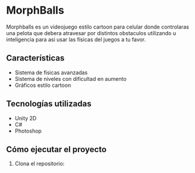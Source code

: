# MorphBalls

Morphballs es un videojuego estilo cartoon para celular donde controlaras una pelota que debera atravesar por distintos obstaculos utilizando u inteligencia para asi usar las fisicas del juegos a tu favor.

##  Características

-  Sistema de fisicas avanzadas
-  Sistema de niveles con dificultad en aumento
-  Gráficos estilo cartoon


##  Tecnologías utilizadas

- Unity 2D
- C#
- Photoshop

##  Cómo ejecutar el proyecto

1. Clona el repositorio:
```bash
